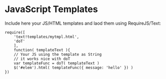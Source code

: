 # JavaScript Templates
Include here your JS/HTML templates and laod them using RequireJS/Text:

```
require([
	'text!templates/mytmpl.html',
	'doT'
	],
	function( templateText ){
	// Your JS using the template as String
	// it works nice with doT
	var templateFunc = doT( templateText )
	$('#elem').html( templateFunc({ message: 'hello' }) )
})
```